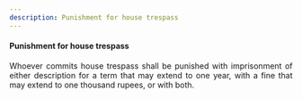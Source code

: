 ```yaml
---
description: Punishment for house trespass
---
```


#### Punishment for house trespass
<div style="text-align: justify">

Whoever commits house trespass shall be punished with imprisonment of either description for a term that may extend to one year, with a fine that may extend to one thousand rupees, or with both.

</div>
